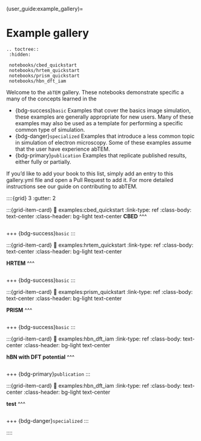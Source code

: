 (user_guide:example_gallery)=
# Example gallery

  ```{eval-rst}
.. toctree::
   :hidden:

   notebooks/cbed_quickstart
   notebooks/hrtem_quickstart
   notebooks/prism_quickstart
   notebooks/hbn_dft_iam
```

Welcome to the `abTEM` gallery. These notebooks demonstrate specific a many of the concepts learned in the

* {bdg-success}`basic` Examples that cover the basics image simulation, these examples are generally appropriate for new
  users. Many of these examples may also be used as a template for performing a specific common type of simulation.
* {bdg-danger}`specialized` Examples that introduce a less common topic in simulation of electron microscopy. Some of
  these examples assume that the user have experience abTEM.
* {bdg-primary}`publication` Examples that replicate published results, either fully or partially.

If you’d like to add your book to this list, simply add an entry to this gallery.yml file and open a Pull Request to add
it. For more detailed instructions see our guide on contributing to abTEM.

::::{grid} 3
:gutter: 2

:::{grid-item-card}
:link: examples:cbed_quickstart
:link-type: ref
:class-body: text-center
:class-header: bg-light text-center
**CBED**
^^^

```{glue:} cbed_quickstart
```

+++
{bdg-success}`basic`
:::

:::{grid-item-card}
:link: examples:hrtem_quickstart
:link-type: ref
:class-body: text-center
:class-header: bg-light text-center

**HRTEM**
^^^

```{glue:} hrtem_quickstart
```

+++
{bdg-success}`basic`
:::

:::{grid-item-card}
:link: examples:prism_quickstart
:link-type: ref
:class-body: text-center
:class-header: bg-light text-center

**PRISM**
^^^

```{glue:} prism_quickstart
```

+++
{bdg-success}`basic`
:::

:::{grid-item-card}
:link: examples:hbn_dft_iam
:link-type: ref
:class-body: text-center
:class-header: bg-light text-center

**hBN with DFT potential**
^^^

```{glue:} hbn_dft_iam
```

+++
{bdg-primary}`publication`
:::

:::{grid-item-card}
:link: examples:hbn_dft_iam
:link-type: ref
:class-body: text-center
:class-header: bg-light text-center

**test**
^^^

```{glue:} prism_quickstart
```

+++
{bdg-danger}`specialized`
:::

::::